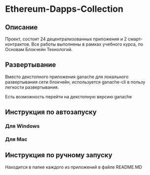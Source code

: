 # Ethereum-Dapps-Collection

## Описание
Проект, состоит 24 децентрализованных приложения и 2 смарт-контрактов.
Все работы выполнены в рамках учебного курса, по Основам Блокчейн Технологий.

## Развертывание
Вместо декстопного приложения ganache для локального развертывания сети блокчейн,
используется ganache-cli в пользу легкости развертывания.

Есть возможность перейти на декстопную версию ganache

## Инструкция по автозапуску

### Для Windows

### Для Mac

## Инструкция по ручному запуску

Находится в папке каждого из приложений в файле README.MD




